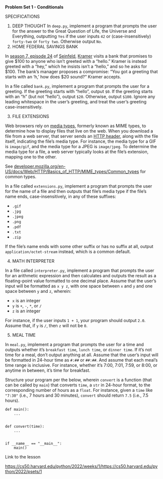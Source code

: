 **Problem Set 1 - Conditionals**

SPECIFICATIONS

1. DEEP THOUGHT
   In `deep.py`, implement a program that prompts the user for the answer to the Great Question of Life, the Universe and Everything, outputting `Yes` if the user inputs `42` or (case-insensitively) `forty-two` or `forty two`. Otherwise output `No`.
2. HOME FEDERAL SAVINGS BANK

In [season 7, episode 24](https://en.wikipedia.org/wiki/The_Invitations) of [Seinfeld](https://en.wikipedia.org/wiki/Seinfeld), [Kramer](https://en.wikipedia.org/wiki/Cosmo_Kramer)
 visits a bank that promises to give $100 to anyone who isn’t greeted with a “hello.” Kramer is instead greeted with a “hey,” which he insists isn’t a “hello,” and so he asks for $100. The bank’s manager proposes a compromise: “You got a greeting that starts with an ‘h,’ how does $20 sound?” Kramer accepts.

In a file called `bank.py`, implement a program that prompts the user for a greeting. If the greeting starts with “hello”, output `$0`. If the greeting starts with an “h” (but not “hello”), output `$20`. Otherwise, output `$100`. Ignore any leading whitespace in the user’s greeting, and treat the user’s greeting case-insensitively.


3. FILE EXTENSIONS

Web browsers rely on [media types](https://en.wikipedia.org/wiki/Media_type), formerly known as MIME types, to determine how to display files that live on the web. When you download a file from a web server, that server
 sends an [HTTP header](https://en.wikipedia.org/wiki/List_of_HTTP_header_fields), along with the file itself, indicating the file’s media type. For instance, the media type for a GIF is `image/gif`, and the media type for a JPEG is `image/jpeg`. To
determine the media type for a file, a web server typically looks at the file’s extension, mapping one to the other.

See [developer.mozilla.org/en-US/docs/Web/HTTP/Basics_of_HTTP/MIME_types/Common_types](https://developer.mozilla.org/en-US/docs/Web/HTTP/Basics_of_HTTP/MIME_types/Common_types) for common types.

In a file called `extensions.py`,
 implement a program that prompts the user for the name of a file and then outputs that file’s media type if the file’s name ends, case-insensitively, in any of these suffixes:

* `.gif`
* `.jpg`
* `.jpeg`
* `.png`
* `.pdf`
* `.txt`
* `.zip`

If the file’s name ends with some other suffix or has no suffix at all, output `application/octet-stream` instead, which is a common default.


4. MATH INTERPRETER

In a file called `interpreter.py`, implement a program that prompts the user for an arithmetic expression and then calculates and outputs the result as a floating-point value
formatted to one decimal place. Assume that the user’s input will be formatted as `x y z`, with one space between `x` and `y` and one space between `y` and `z`, wherein:

* `x` is an integer
* `y` is `+`, `-`, `*`, or `/`
* `z` is an integer

For instance, if the user inputs `1 + 1`, your program should output `2.0`. Assume that, if `y` is `/`, then `z` will not be `0`.


5. MEAL TIME

In `meal.py`, implement a program that prompts the user for a time and outputs whether it’s `breakfast time`, `lunch time`, or `dinner time`. If it’s not time for a meal, don’t output anything at all. Assume that the user’s input will be formatted in 24-hour time as `#:##` or `##:##`. And assume that each meal’s time range is inclusive. For instance, whether it’s 7:00, 7:01, 7:59, or 8:00, or anytime in between, it’s time for breakfast.

Structure your program per the below, wherein `convert` is a function (that can be called by `main`) that converts `time`, a `str` in 24-hour format, to the corresponding number of hours as a `float`. For instance, given a `time` like `"7:30"` (i.e., 7 hours and 30 minutes), `convert` should return `7.5` (i.e., 7.5 hours).

```
def main():
    ...


def convert(time):
    ...


if __name__ == "__main__":
    main()
```


Link to the lesson

https://cs50.harvard.edu/python/2022/weeks/1/https://cs50.harvard.edu/python/2022/psets/1
